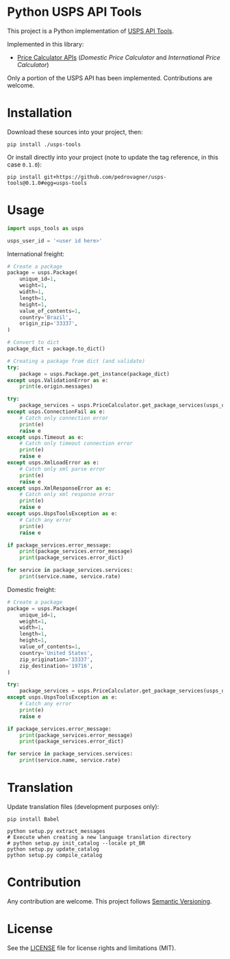 # Python USPS API Tools

This project is a Python implementation of [USPS API Tools](https://www.usps.com/business/web-tools-apis/documentation-updates.htm).

Implemented in this library:

  - [Price Calculator APIs](https://www.usps.com/business/web-tools-apis/rate-calculator-api_files/rate-calculator-api.htm) (_Domestic Price Calculator_ and _International Price Calculator_)

Only a portion of the USPS API has been implemented. Contributions are welcome.

# Installation

Download these sources into your project, then:

```shell
pip install ./usps-tools
```

Or install directly into your project (note to update the tag reference, in this case `0.1.0`):

```shell
pip install git+https://github.com/pedrovagner/usps-tools@0.1.0#egg=usps-tools
```

# Usage

```python
import usps_tools as usps

usps_user_id = '<user id here>'
```

International freight:

```python
# Create a package
package = usps.Package(
    unique_id=1,
    weight=1,
    width=1,
    length=1,
    height=1,
    value_of_contents=1,
    country='Brazil',
    origin_zip='33337',
)

# Convert to dict
package_dict = package.to_dict()

# Creating a package from dict (and validate)
try:
    package = usps.Package.get_instance(package_dict)
except usps.ValidationError as e:
    print(e.origin.messages)

try:
    package_services = usps.PriceCalculator.get_package_services(usps_user_id, package)
except usps.ConnectionFail as e:
    # Catch only connection error
    print(e)
    raise e
except usps.Timeout as e:
    # Catch only timeout connection error
    print(e)
    raise e
except usps.XmlLoadError as e:
    # Catch only xml parse error
    print(e)
    raise e
except usps.XmlResponseError as e:
    # Catch only xml response error
    print(e)
    raise e
except usps.UspsToolsException as e:
    # Catch any error
    print(e)
    raise e

if package_services.error_message:
    print(package_services.error_message)
    print(package_services.error_dict)

for service in package_services.services:
    print(service.name, service.rate)
```

Domestic freight:

```python
# Create a package
package = usps.Package(
    unique_id=1,
    weight=1,
    width=1,
    length=1,
    height=1,
    value_of_contents=1,
    country='United States',
    zip_origination='33337',
    zip_destination='19716',
)

try:
    package_services = usps.PriceCalculator.get_package_services(usps_user_id, package)
except usps.UspsToolsException as e:
    # Catch any error
    print(e)
    raise e

if package_services.error_message:
    print(package_services.error_message)
    print(package_services.error_dict)

for service in package_services.services:
    print(service.name, service.rate)
```

# Translation

Update translation files (development purposes only):

```shell
pip install Babel

python setup.py extract_messages
# Execute when creating a new language translation directory
# python setup.py init_catalog --locale pt_BR
python setup.py update_catalog
python setup.py compile_catalog
```

# Contribution

Any contribution are welcome. This project follows [Semantic Versioning](https://semver.org/).

# License

See the [LICENSE](./LICENSE.md) file for license rights and limitations (MIT).
